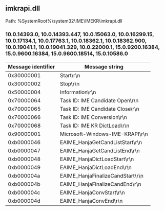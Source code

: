 ## imkrapi.dll

Path: %SystemRoot%\system32\IME\IMEKR\imkrapi.dll

### 10.0.14393.0, 10.0.14393.447, 10.0.15063.0, 10.0.16299.15, 10.0.17134.1, 10.0.17763.1, 10.0.18362.1, 10.0.18362.900, 10.0.19041.1, 10.0.19041.329, 10.0.22000.1, 15.0.9200.16384, 15.0.9600.16384, 15.0.9600.18514, 15.0.10586.0

Message identifier | Message string
--- | ---
0x30000001 | Start\r\n
0x30000002 | Stop\r\n
0x50000004 | Information\r\n
0x70000064 | Task ID: IME Candidate Open\r\n
0x70000065 | Task ID: IME Candidate Close\r\n
0x70000066 | Task ID: IME Conversion\r\n
0x70000068 | Task ID: IME KR DictLoad\r\n
0x90000001 | Microsoft-Windows-IME-KRAPI\r\n
0xb0000046 | EAIME_HanjaGetCandListStart\r\n
0xb0000047 | EAIME_HanjaGetCandListEnd\r\n
0xb0000048 | EAIME_HanjaDictLoadStart\r\n
0xb0000049 | EAIME_HanjaDictLoadEnd\r\n
0xb000004a | EAIME_HanjaFinalizeCandStart\r\n
0xb000004b | EAIME_HanjaFinalizeCandEnd\r\n
0xb000004c | EAIME_HanjaConvStart\r\n
0xb000004d | EAIME_HanjaConvEnd\r\n
